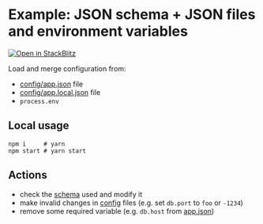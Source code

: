 # Example: JSON schema + JSON files and environment variables

[![Open in StackBlitz](https://developer.stackblitz.com/img/open_in_stackblitz.svg)](https://stackblitz.com/github/mckacz/omniconfig/tree/main/examples/json-schema-json-files-process-env?file=main.ts)

Load and merge configuration from:
 
* [config/app.json](config/app.json) file
* [config/app.local.json](config/app.local.json) file
* `process.env`

## Local usage

```shell
npm i     # yarn
npm start # yarn start
```

## Actions

* check the [schema](./main.ts) used and modify it
* make invalid changes in [config](./config) files (e.g. set `db.port` to `foo` or `-1234`)
* remove some required variable (e.g. `db.host` from [app.json](./config/app.json))

